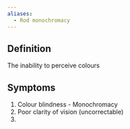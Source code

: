 ```yaml
---
aliases:
  - Rod monochromacy
---
```


## Definition

The inability to perceive colours

## Symptoms

1. Colour blindness - Monochromacy
2. Poor clarity of vision (uncorrectable)
3. 